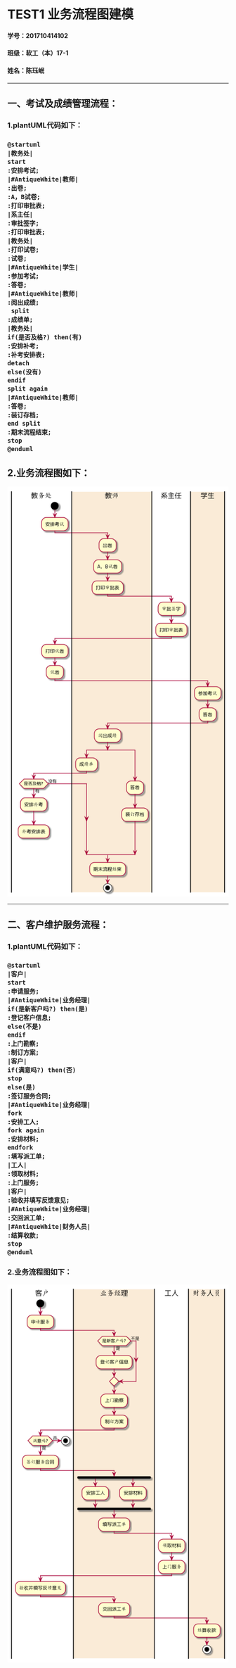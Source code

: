 # TEST1 业务流程图建模 #
#### 学号：201710414102 
#### 班级：软工（本）17-1
#### 姓名：陈珏岷

** **

## 一、考试及成绩管理流程：
<h3> 1.plantUML代码如下： 
<h3>

``` 
@startuml
|教务处|
start
:安排考试;
|#AntiqueWhite|教师|
:出卷;
:A，B试卷;
:打印审批表;
|系主任|
:审批签字;
:打印审批表;
|教务处|
:打印试卷;
:试卷;
|#AntiqueWhite|学生|
:参加考试;
:答卷;
|#AntiqueWhite|教师|
:阅出成绩;
 split
:成绩单;
|教务处|
if(是否及格?) then(有)
:安排补考;
:补考安排表;
detach
else(没有)
endif
split again
|#AntiqueWhite|教师|
:答卷;
:装订存档;
end split
:期末流程结束;
stop
@enduml
```
</h3>
<h2> 2.业务流程图如下：</h2>

![.](1.png)

** **

## 二、客户维护服务流程：
<h3> 1.plantUML代码如下： </h3>
<h3>

``` 
@startuml
|客户|
start
:申请服务;
|#AntiqueWhite|业务经理|
if(是新客户吗?) then(是)
:登记客户信息;
else(不是)
endif
:上门勘察;
:制订方案;
|客户|
if(满意吗?) then(否)
stop
else(是)
:签订服务合同;
|#AntiqueWhite|业务经理|
fork
:安排工人;
fork again
:安排材料;
endfork
:填写派工单;
|工人|
:领取材料;
:上门服务;
|客户|
:验收并填写反馈意见;
|#AntiqueWhite|业务经理|
:交回派工单;
|#AntiqueWhite|财务人员|
:结算收款;
stop
@enduml
```
</h3>
<h3> 2.业务流程图如下：</h3>

![.](2.png)
